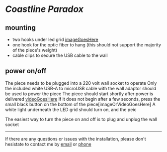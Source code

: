 
# _Coastline Paradox_


## mounting
- two hooks under led grid [imageGoesHere]()
- one hook for the optic fiber to hang (this should not support the majority of the piece's weight)
- cable clips to secure the USB cable to the wall


## power on/off
The piece needs to be plugged into a 220 volt wall socket to operate
Only the included white USB-A to microUSB cable with the wall adaptor should be used to power the piece
The piece should start shortly after power is delivered [videoGoesHere]()
If it does not begin after a few seconds, press the small black button on the bottom of the piece[imageOrVideoGoesHere]
A white light underneath the LED grid should turn on, and the peic

The easiest way to turn the piece on and off is to plug and unplug the wall socket

***
If there are any questions or issues with the installation, please don't hesistate to contact me by [email](img/emailqr.jpg) or [phone](img/phoneqr.jpg)

